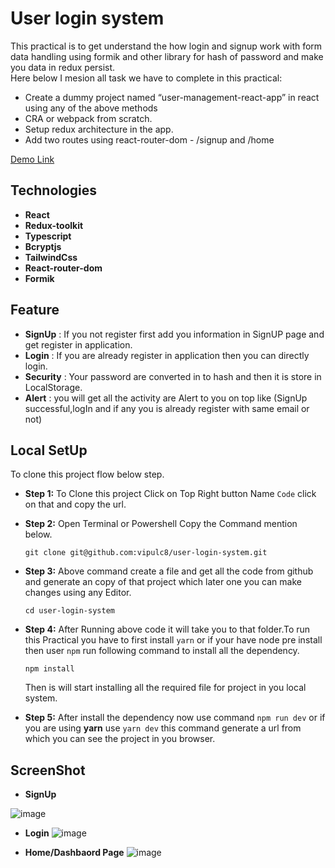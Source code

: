 # User login system
This practical is to get understand the how login and signup work with form data handling using formik and other library for hash of password and make you data in redux persist.
<br/>
Here below I mesion all task we have to complete in this practical:
- Create a dummy project named “user-management-react-app” in react using any of the above methods 
- CRA or webpack from scratch.
- Setup redux architecture in the app.
- Add two routes using react-router-dom - /signup and /home

[Demo Link](https://user-login-system.onrender.com)


## Technologies
- **React**
- **Redux-toolkit**
- **Typescript**
- **Bcryptjs**
- **TailwindCss**
- **React-router-dom**
- **Formik**

## Feature
- **SignUp** : If you not register first add you information in SignUP page and get register in application.
- **Login**  : If you are already register in application then you can directly login.
- **Security** : Your password are converted in to hash and then it is store in LocalStorage.
- **Alert** : you will get all the activity are Alert to you on top like (SignUp successful,logIn and if any you is already register with same email or not)

## Local SetUp
To clone this project flow below step.
- **Step 1:** To Clone this project Click on Top Right button Name ```Code``` click on that and copy the url.
- **Step 2:** Open Terminal or Powershell Copy the Command mention below.
  ```
  git clone git@github.com:vipulc8/user-login-system.git
  ```
- **Step 3:** Above command create a file and get all the code from github and generate an copy of that project which later one you can make changes using any Editor. 
   ```
   cd user-login-system
   ```
 - **Step 4:** After Running above code it will take you to that folder.To run this Practical you have to first install ```yarn``` or  if your have node pre install then user ```npm``` run following command to install all the dependency.
   ```
   npm install
   ```
   Then is will start installing all the required file for project in you local system.
   
 - **Step 5:** After install the dependency now use command ```npm run dev``` or if you are using **yarn** use ```yarn dev``` this command generate a url from which you can see the project in you browser.



## ScreenShot
- **SignUp**

![image](https://github.com/vipulc8/user-login-system/assets/122255127/fcc81512-949f-4f8d-b8d5-d604c0e07c7b)

- **Login**
![image](https://www.linkpicture.com/q/Screenshot-from-2023-05-23-13-51-51.png)

- **Home/Dashbaord Page**
![image](https://www.linkpicture.com/q/Screenshot-from-2023-05-23-14-00-37.png)
